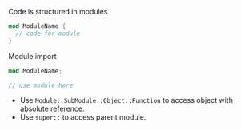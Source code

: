 Code is structured in modules
```rust
mod ModuleName {
  // code for module
}
```

Module import
```rust
mod ModuleName;

// use module here
```

- Use `Module::SubModule::Object::Function` to access object with absolute reference.
- Use `super::` to access parent module.
